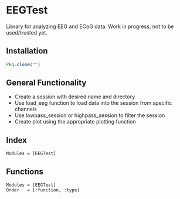 # EEGTest
Library for analyzing EEG and ECoG data.
Work in progress, not to be used/trusted yet.

## Installation

```julia
Pkg.clone("")
```

## General Functionality

* Create a session with desired name and directory
* Use load_eeg function to load data into the session from specific channels
* Use lowpass_session or highpass_session to filter the session
* Create plot using the appropriate plotting function

## Index

```@index
Modules = [EEGTest]
```

## Functions

```@autodocs
Modules = [EEGTest]
Order   = [:function, :type]
```